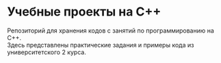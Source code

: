 # Учебные проекты на C++

Репозиторий для хранения кодов с занятий по программированию на C++.  
Здесь представлены практические задания и примеры кода из университетского 2 курса.